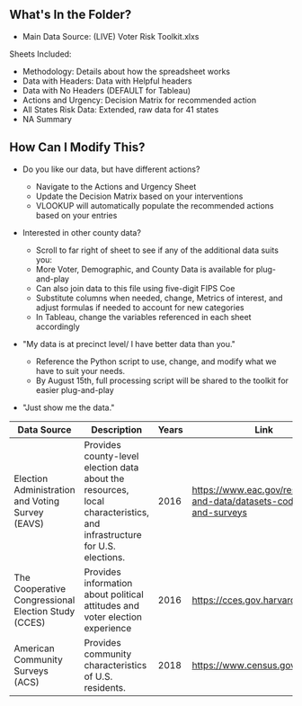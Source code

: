 ## What's In the Folder?
* Main Data Source: (LIVE) Voter Risk Toolkit.xlxs

Sheets Included:

* Methodology: Details about how the spreadsheet works
* Data with Headers: Data with Helpful headers
* Data with No Headers (DEFAULT for Tableau)
* Actions and Urgency: Decision Matrix for recommended action
* All States Risk Data: Extended, raw data for 41 states 
* NA Summary


## How Can I Modify This?

* Do you like our data, but have different actions? 
  * Navigate to  the Actions and Urgency Sheet
  * Update the Decision Matrix based on your interventions 
  * VLOOKUP will automatically populate the  recommended actions based on your entries

* Interested in other county data? 
  * Scroll to far right of sheet to see if any of the additional data suits you:
   * More Voter, Demographic, and County Data is available for plug-and-play
   * Can also join data to  this file  using five-digit FIPS Coe
  * Substitute columns when needed, change, Metrics of interest, and adjust formulas  if needed to account for new categories
  * In Tableau, change the variables referenced in each sheet accordingly

* "My data is at precinct level/ I have better data than you."
  * Reference the Python script to use, change, and modify what we have to suit your needs. 
  * By August 15th, full processing script will be shared to the toolkit for easier plug-and-play



* "Just show me the data."



| Data Source | Description | Years | Link
| --- | --- | --- | --- |
| Election Administration and Voting Survey (EAVS) | Provides county-level election data about the resources, local characteristics, and infrastructure for U.S. elections. | 2016 | https://www.eac.gov/research-and-data/datasets-codebooks-and-surveys |
| The Cooperative Congressional Election Study (CCES) | Provides information about political attitudes and voter election experience | 2016 | https://cces.gov.harvard.edu/data 
| American Community Surveys (ACS) | Provides community characteristics of U.S. residents. | 2018 |  https://www.census.gov/
